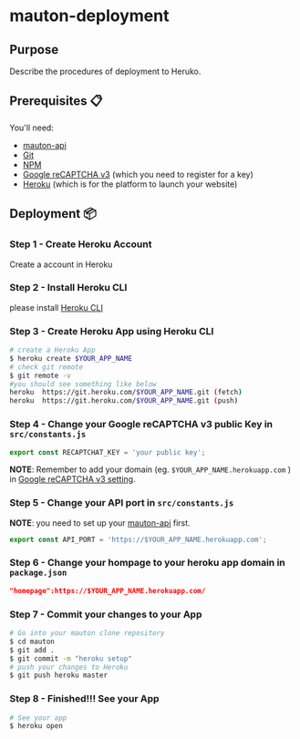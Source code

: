# mauton-deployment

## Purpose
Describe the procedures of deployment to Heruko.

## Prerequisites 📋
You'll need:
* [mauton-api](https://github.com/ikhvjs/mauton-api) 
* [Git](https://git-scm.com) 
* [NPM](http://npmjs.com)
* [Google reCAPTCHA v3](https://developers.google.com/recaptcha/docs/v3) (which you need to register for a key)
* [Heroku](https://heroku.com) (which is for the platform to launch your website)

## Deployment 📦

### Step 1 - Create Heroku Account

Create a account in Heroku

### Step 2 - Install Heroku CLI

please install [Heroku CLI](https://devcenter.heroku.com/articles/heroku-cli)

### Step 3 - Create Heroku App using Heroku CLI

```bash
# create a Heroku App
$ heroku create $YOUR_APP_NAME
# check git remote 
$ git remote -v
#you should see something like below
heroku  https://git.heroku.com/$YOUR_APP_NAME.git (fetch)
heroku  https://git.heroku.com/$YOUR_APP_NAME.git (push)
```

### Step 4 - Change your Google reCAPTCHA v3 public Key in ```src/constants.js```
```js
export const RECAPTCHAT_KEY = 'your public key';
```
**NOTE**: Remember to add your domain (eg. ```$YOUR_APP_NAME.herokuapp.com``` ) in [Google reCAPTCHA v3 setting](https://developers.google.com/recaptcha/docs/settings).

### Step 5 - Change your API port in ```src/constants.js```

**NOTE**: you need to set up your [mauton-api](https://github.com/ikhvjs/mauton-api) first.

```js
export const API_PORT = 'https://$YOUR_APP_NAME.herokuapp.com';
```

### Step 6 - Change your hompage to your heroku app domain in ```package.json```
```json
"homepage":https://$YOUR_APP_NAME.herokuapp.com/
```

### Step 7 - Commit your changes to your App
```bash
# Go into your mauton clone repository
$ cd mauton
$ git add .
$ git commit -m "heroku setup"
# push your changes to Heroku
$ git push heroku master
```

### Step 8 - Finished!!! See your App
```bash
# See your app
$ heroku open
```


